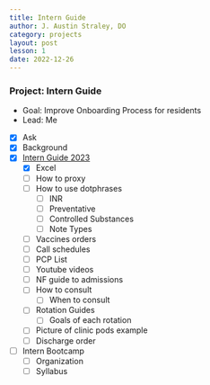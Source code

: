 ```yaml
---
title: Intern Guide
author: J. Austin Straley, DO
category: projects
layout: post
lesson: 1
date: 2022-12-26
---
```


### Project: Intern Guide
- Goal: Improve Onboarding Process for residents
- Lead: Me
- [x] Ask
- [x] Background
- [x] [Intern Guide 2023][1]
    - [x] Excel
    - [ ] How to proxy
    - [ ] How to use dotphrases
        - [ ] INR
        - [ ] Preventative
        - [ ] Controlled Substances
        - [ ] Note Types
    - [ ] Vaccines orders
    - [ ] Call schedules
    - [ ] PCP List
    - [ ] Youtube videos
    - [ ] NF guide to admissions
    - [ ] How to consult
        - [ ] When to consult
    - [ ] Rotation Guides
        - [ ] Goals of each rotation
    - [ ] Picture of clinic pods example
    - [ ] Discharge order
- [ ] Intern Bootcamp
    - [ ] Organization
    - [ ] Syllabus

[1]: /books/internguide/